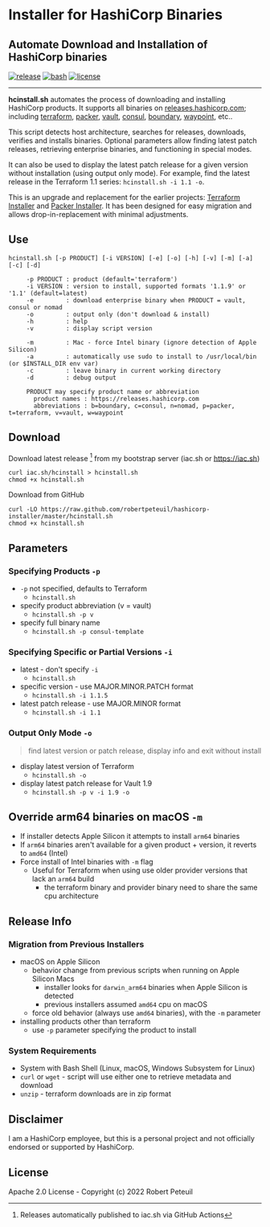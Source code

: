 # Installer for HashiCorp Binaries

## Automate Download and Installation of HashiCorp binaries

[![release](https://img.shields.io/github/release/robertpeteuil/hashicorp-installer?colorB=2067b8)](https://github.com/robertpeteuil/hashicorp-installer)
[![bash](https://img.shields.io/badge/language-bash-89e051.svg?style=flat-square)](https://github.com/robertpeteuil/hashicorp-installer)
[![license](https://img.shields.io/github/license/robertpeteuil/hashicorp-installer?colorB=2067b8)](https://github.com/robertpeteuil/hashicorp-installer)

---

**hcinstall.sh** automates the process of downloading and installing HashiCorp products.  It supports all binaries on [releases.hashicorp.com](https://releases.hashicorp.com); including [terraform](https://www.terraform.io/), [packer](https://www.packer.io/), [vault](https://www.vaultproject.io/), [consul](https://www.consul.io/), [boundary](https://www.boundaryproject.io/), [waypoint](https://www.waypointproject.io/), etc..

This script detects host architecture, searches for releases, downloads, verifies and installs binaries.  Optional parameters allow finding latest patch releases, retrieving enterprise binaries, and functioning in special modes.

It can also be used to display the latest patch release for a given version without installation (using output only mode).  For example, find the latest release in the Terraform 1.1 series: `hcinstall.sh -i 1.1 -o`.

This is an upgrade and replacement for the earlier projects: [Terraform Installer](https://github.com/robertpeteuil/terraform-installer) and [Packer Installer](https://github.com/robertpeteuil/packer-installer).  It has been designed for easy migration and allows drop-in-replacement with minimal adjustments.

## Use

```text
hcinstall.sh [-p PRODUCT] [-i VERSION] [-e] [-o] [-h] [-v] [-m] [-a] [-c] [-d]

     -p PRODUCT : product (default='terraform')
     -i VERSION : version to install, supported formats '1.1.9' or '1.1' (default=latest)
     -e         : download enterprise binary when PRODUCT = vault, consul or nomad
     -o         : output only (don't download & install)
     -h         : help
     -v         : display script version

     -m         : Mac - force Intel binary (ignore detection of Apple Silicon)
     -a         : automatically use sudo to install to /usr/local/bin (or $INSTALL_DIR env var)
     -c         : leave binary in current working directory
     -d         : debug output

     PRODUCT may specify product name or abbreviation
       product names : https://releases.hashicorp.com
       abbreviations : b=boundary, c=consul, n=nomad, p=packer, t=terraform, v=vault, w=waypoint
```

## Download

Download latest release [^1] from my bootstrap server (iac.sh or https://iac.sh)

``` shell
curl iac.sh/hcinstall > hcinstall.sh
chmod +x hcinstall.sh
```

Download from GitHub

``` shell
curl -LO https://raw.github.com/robertpeteuil/hashicorp-installer/master/hcinstall.sh
chmod +x hcinstall.sh
```

[^1]: Releases automatically published to iac.sh via GitHub Actions

## Parameters

### Specifying Products `-p`

- `-p` not specified, defaults to Terraform
  - `hcinstall.sh`
- specify product abbreviation (v = vault)
  - `hcinstall.sh -p v`
- specify full binary name
  - `hcinstall.sh -p consul-template`

### Specifying Specific or Partial Versions `-i`

- latest - don't specify `-i`
  - `hcinstall.sh`
- specific version - use MAJOR.MINOR.PATCH format
  - `hcinstall.sh -i 1.1.5`
- latest patch release - use MAJOR.MINOR format
  - `hcinstall.sh -i 1.1`

### Output Only Mode `-o`

> find latest version or patch release, display info and exit without install

- display latest version of Terraform
  - `hcinstall.sh -o`
- display latest patch release for Vault 1.9
  - `hcinstall.sh -p v -i 1.9 -o`

## Override arm64 binaries on macOS `-m`

- If installer detects Apple Silicon it attempts to install `arm64` binaries
- If `arm64` binaries aren't available for a given product + version, it reverts to `amd64` (Intel)
- Force install of Intel binaries with `-m` flag
  - Useful for Terraform when using use older provider versions that lack an `arm64` build
    - the terraform binary and provider binary need to share the same cpu architecture

## Release Info

### Migration from Previous Installers

- macOS on Apple Silicon
  - behavior change from previous scripts when running on Apple Silicon Macs
    - installer looks for `darwin_arm64` binaries when Apple Silicon is detected
    - previous installers assumed `amd64` cpu on macOS
  - force old behavior (always use `amd64` binaries), with the `-m` parameter
- installing products other than terraform
  - use `-p` parameter specifying the product to install

### System Requirements

- System with Bash Shell (Linux, macOS, Windows Subsystem for Linux)
- `curl` or `wget` - script will use either one to retrieve metadata and download
- `unzip` - terraform downloads are in zip format

## Disclaimer

I am a HashiCorp employee, but this is a personal project and not officially endorsed or supported by HashiCorp.

## License

Apache 2.0 License - Copyright (c) 2022    Robert Peteuil
